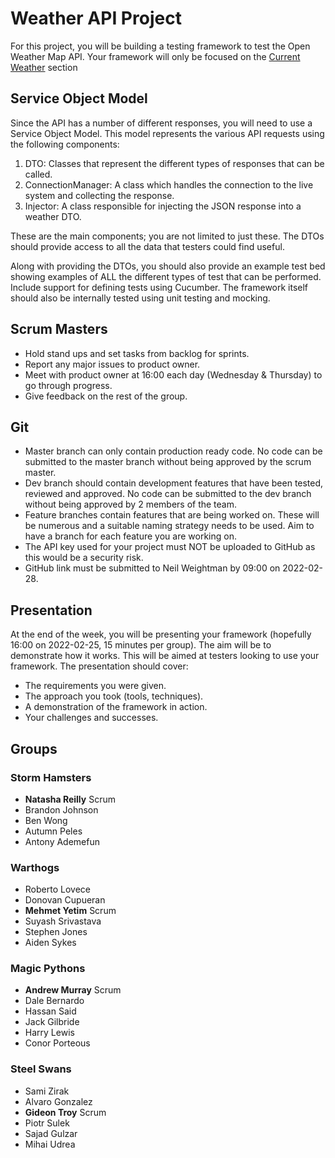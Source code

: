 # Weather API Project
For this project, you will be building a testing framework to test the Open Weather Map API. 
Your framework will only be focused on the [Current Weather](https://openweathermap.org/current) section

## Service Object Model
Since the API has a number of different responses, you will need to use a Service Object Model. 
This model represents the various API requests using the following components:

1. DTO: Classes that represent the different types of responses that can be called.
2. ConnectionManager: A class which handles the connection to the live system and collecting the response.
3. Injector: A class responsible for injecting the JSON response into a weather DTO.

These are the main components; you are not limited to just these. 
The DTOs should provide access to all the data that testers could find useful.

Along with providing the DTOs, you should also provide an example test bed showing examples of ALL the 
different types of test that can be performed. Include support for defining tests using Cucumber.
The framework itself should also be internally tested 
using unit testing and mocking.

## Scrum Masters
- Hold stand ups and set tasks from backlog for sprints.
- Report any major issues to product owner.
- Meet with product owner at 16:00 each day (Wednesday & Thursday) to go through progress.
- Give feedback on the rest of the group.

## Git
- Master branch can only contain production ready code. No code can be submitted to the master branch without 
being approved by the scrum master.
- Dev branch should contain development features that have been tested, reviewed and approved. 
No code can be submitted to the dev branch without being approved by 2 members of the team.
- Feature branches contain features that are being worked on. These will be numerous and a suitable naming 
strategy needs to be used. Aim to have a branch for each feature you are working on.
- The API key used for your project must NOT be uploaded to GitHub as this would be a security risk.
- GitHub link must be submitted to Neil Weightman by 09:00 on 2022-02-28.

## Presentation
At the end of the week, you will be presenting your framework (hopefully 16:00 on 2022-02-25, 15 minutes per group). 
The aim will be to demonstrate how it works. 
This will be aimed at testers looking to use your framework. The presentation should cover:
- The requirements you were given.
- The approach you took (tools, techniques).
- A demonstration of the framework in action.
- Your challenges and successes.
 
## Groups
### Storm Hamsters
- **Natasha Reilly** Scrum
- Brandon Johnson
- Ben Wong
- Autumn Peles
- Antony Ademefun

### Warthogs
- Roberto Lovece
- Donovan Cupueran
- **Mehmet Yetim** Scrum
- Suyash Srivastava
- Stephen Jones
- Aiden Sykes

### Magic Pythons
- **Andrew Murray** Scrum
- Dale Bernardo
- Hassan Said
- Jack Gilbride
- Harry Lewis
- Conor Porteous

### Steel Swans
- Sami Zirak
- Alvaro Gonzalez
- **Gideon Troy** Scrum
- Piotr Sulek
- Sajad Gulzar
- Mihai Udrea